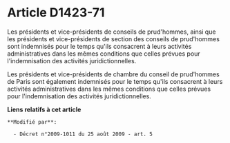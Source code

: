# Article D1423-71

Les présidents et vice-présidents de conseils de prud'hommes, ainsi que les présidents et vice-présidents de section des
conseils de prud'hommes sont indemnisés pour le temps qu'ils consacrent à leurs activités administratives dans les mêmes
conditions que celles prévues pour l'indemnisation des activités juridictionnelles. 

Les présidents et vice-présidents de chambre du conseil de prud'hommes de Paris sont également indemnisés pour le temps
qu'ils consacrent à leurs activités administratives dans les mêmes conditions que celles prévues pour l'indemnisation des
activités juridictionnelles.

**Liens relatifs à cet article**

	**Modifié par**:

	  - Décret n°2009-1011 du 25 août 2009 - art. 5
